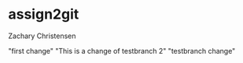 # assign2git
Zachary Christensen

"first change"
"This is a change of testbranch 2"
"testbranch change"

